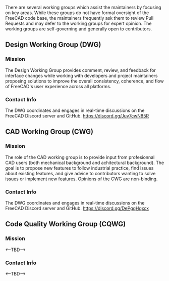 There are several working groups which assist the maintainers by focusing on key areas. While these groups do not have formal oversight of the FreeCAD code base, the maintainers frequently ask them to review Pull Requests and may defer to the working groups for expert opinion. The working groups are self-governing and generally open to contributors.

## Design Working Group (DWG)
### Mission
The Design Working Group provides comment, review, and feedback for interface changes while working with developers and project maintainers proposing solutions to improve the overall consistency, coherence, and flow of FreeCAD's user experience across all platforms.
### Contact Info
The DWG coordinates and engages in real-time discussions on the FreeCAD Discord server and GitHub.
https://discord.gg/Juv7cwN85R

## CAD Working Group (CWG)
### Mission
The role of the CAD working group is to provide input from profesionnal CAD users (both mechanical background and achitectural background). The goal is to propose new features to follow industrial practice, find issues about existing features, and give advice to contributors wanting to solve issues or implement new features. Opinions of the CWG are non-binding.
### Contact Info
The DWG coordinates and engages in real-time discussions on the FreeCAD Discord server and GitHub.
https://discord.gg/DePggHgxcx

## Code Quality Working Group (CQWG)

### Mission
<--TBD-->
### Contact Info
<--TBD-->
